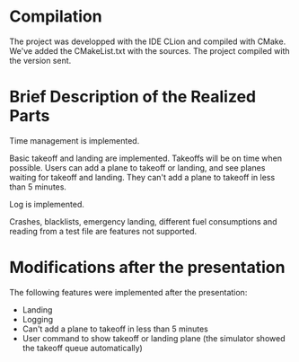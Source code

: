 Compilation
===========

The project was developped with the IDE CLion and compiled with CMake.
We've added the CMakeList.txt with the sources.
The project compiled with the version sent.


Brief Description of the Realized Parts
=======================================

Time management is implemented.

Basic takeoff and landing are implemented.
Takeoffs will be on time when possible.
Users can add a plane to takeoff or landing, and see planes waiting for takeoff and landing.
They can't add a plane to takeoff in less than 5 minutes.

Log is implemented.

Crashes, blacklists, emergency landing, different fuel consumptions and reading from a test file are features not supported. 


Modifications after the presentation
====================================

The following features were implemented after the presentation:
- Landing
- Logging
- Can't add a plane to takeoff in less than 5 minutes
- User command to show takeoff or landing plane (the simulator showed the takeoff queue automatically)
